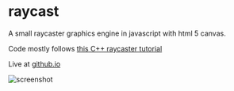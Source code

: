 # raycast
A small raycaster graphics engine in javascript with html 5 canvas.

Code mostly follows [this C++ raycaster tutorial](http://lodev.org/cgtutor/raycasting.html)

Live at [github.io](http://psaikko.github.io/raycast/)

![screenshot](https://raw.githubusercontent.com/psaikko/raycast/master/screenshot.png)
